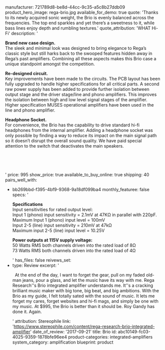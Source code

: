 manufacturer: 721789d8-be8d-44cc-9c35-a5c8b27ddb09
product_hero_image: rega-brio.jpg
available_for_demo: true
quote: 'Thanks to its newly acquired sonic weight, the Brio is evenly balanced across the frequencies. The top end sparkles and yet there’s a sweetness to it, while bass lines enjoy depth and rumbling textures.'
quote_attribution: 'WHAT Hi-Fi'
description: '<p><strong>Brand new case design.</strong><br>The sleek and minimal look was designed to bring elegance to Rega’s classic style but still harks back to the swooped features hidden away in Rega’s past amplifiers. Combining all these aspects makes this Brio case a unique standpoint amongst the competition.</p><p><strong>Re-designed circuit.</strong><br>Key improvements have been made to the circuits. The PCB layout has been fully upgraded to handle higher specifications for all critical parts. A second raw power supply has been added to provide further isolation between output stage and the driver stage/line and phono amplifiers. This improves the isolation between high and low level signal stages of the amplifier. Higher specification MUSES operational amplifiers have been used in the line and phono amplifier.</p><p><strong>Headphone Socket.</strong><br>For convenience, the Brio has the capability to drive standard hi-fi headphones from the internal amplifier. Adding a headphone socket was only possible by finding a way to reduce its impact on the main signal path so it doesn’t disrupt the overall sound quality. We have paid special attention to the switch that deactivates the main speakers.</p><p><br></p><p><br></p>'
price: 995
show_price: true
available_to_buy_online: true
shipping: 40
pairs_well_with:
  - bb269bbd-f395-4bf9-9368-9a18df099ba4
monthly_featuree: false
specs: '<p><strong>Specifications</strong><br>Input sensitivities for rated output level:<br>Input 1 (phono) input sensitivity = 2.1mV at 47KΩ in parallel with 220pF.<br>Maximum Input 1 (phono) input level = 100mV<br>Input 2-5 (line) input sensitivity = 210mV at 47kΩ<br>Maximum input 2-5 (line) input level = 10.25V</p><p><strong>Power outputs at 115V supply voltage:</strong><br>50 Watts RMS both channels driven into the rated load of 8Ω<br>73 Watts RMS both channels driven into the rated load of 4Ω</p>'
has_files: false
reivews_set:
  -
    type: Review
    excerpt: '<p>&nbsp; At the end of the day, I want to forget the gear, pull on my faded old-man jeans, pour a glass, and let the music have its way with me. Rega Research''s Brio integrated amplifier understands me. It''s a cracking brilliant music maker with big tone, big beat, and big ambitions. With the Brio as my guide, I felt totally sated with the sound of music. It lets me forget my cares, forget websites and hi-fi mags, and simply be one with my music. At $995, the Brio is better than it should be. Roy Gandy has done it. Again.&nbsp;&nbsp;</p>'
    attribution: Stereophile
    link: 'https://www.stereophile.com/content/rega-research-brio-integrated-amplifier'
    date_of_review: '2017-09-21'
title: Brio
id: abc10149-fc03-4025-9359-1878bfe96ee4
product-categories: integrated-amplifiers
system_category: amplification
blueprint: product
